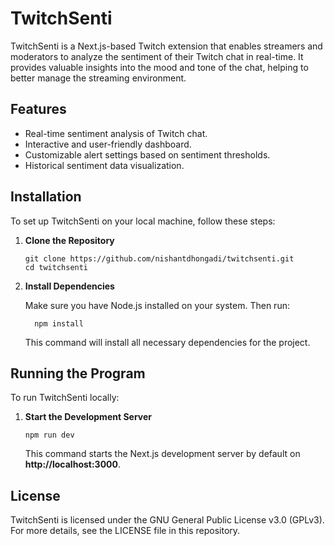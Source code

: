 # TwitchSenti
TwitchSenti is a Next.js-based Twitch extension that enables streamers and moderators to analyze the sentiment of their Twitch chat in real-time. It provides valuable insights into the mood and tone of the chat, helping to better manage the streaming environment.

## Features

- Real-time sentiment analysis of Twitch chat.
- Interactive and user-friendly dashboard.
- Customizable alert settings based on sentiment thresholds.
- Historical sentiment data visualization.

## Installation

To set up TwitchSenti on your local machine, follow these steps:

1. **Clone the Repository**

   ```
   git clone https://github.com/nishantdhongadi/twitchsenti.git
   cd twitchsenti
2. **Install Dependencies**

    Make sure you have Node.js installed on your system. Then run:
  
    ```
      npm install
    ```
    This command will install all necessary dependencies for the project.

## Running the Program

To run TwitchSenti locally:
  
  1. **Start the Development Server**

      ```
      npm run dev
      ```
      This command starts the Next.js development server by default on **http://localhost:3000**.

## License

TwitchSenti is licensed under the GNU General Public License v3.0 (GPLv3). For more details, see the LICENSE file in this repository.

   
